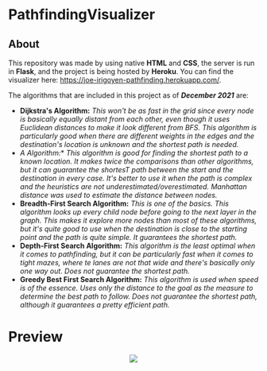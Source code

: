 # PathfindingVisualizer

## About
This repository was made by using native **HTML** and **CSS**, the server is run in **Flask**, and the project is being hosted by **Heroku**. You can find the visualizer here: https://joe-irigoyen-pathfinding.herokuapp.com/.

The algorithms that are included in this project as of ***December 2021*** are:

- **Dijkstra's Algorithm:** *This won't be as fast in the grid since every node is basically equally distant from each other, even though it uses Euclidean distances to make it look different from BFS. This algorithm is particularly good when there are different weights in the edges and the destination's location is unknown and the shortest path is needed.*
- **A* Algorithm:** *This algorithm is good for finding the shortest path to a known location. It makes twice the comparisons than other algorithms, but it can guarantee the shortesT path between the start and the destination in every case. It's better to use it when the path is complex and the heuristics are not underestimated/overestimated. Manhattan distance was used to estimate the distance between nodes.*
- **Breadth-First Search Algorithm:** *This is one of the basics. This algorithm looks up every child node before going to the next layer in the graph. This makes it explore more nodes than most of these algorithms, but it's quite good to use when the destination is close to the starting point and the path is quite simple. It guarantees the shortest path.*
- **Depth-First Search Algorithm:** *This algorithm is the least optimal when it comes to pathfinding, but it can be particularly fast when it comes to tight mazes, where te lanes are not that wide and there's basically only one way out. Does not guarantee the shortest path.*
- **Greedy Best First Search Algorithm:** *This algorithm is used when speed is of the essence. Uses only the distance to the goal as the measure to determine the best path to follow. Does not guarantee the shortest path, although it guarantees a pretty efficient path.*

# Preview
<p align="center"><img src="https://media.giphy.com/media/Y3nx0RTIZWyXhWytI2/giphy-downsized-large.gif" /></p>


